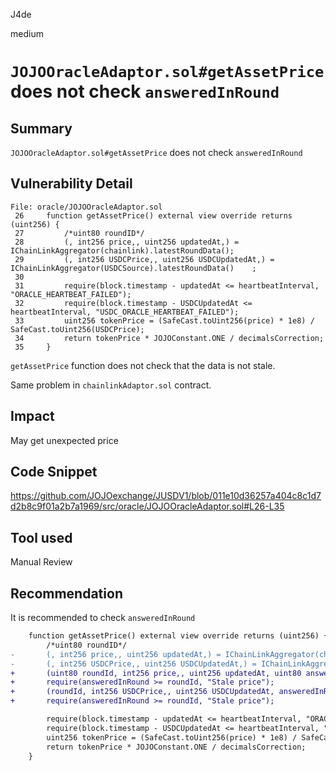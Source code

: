 J4de

medium

# `JOJOOracleAdaptor.sol#getAssetPrice` does not check `answeredInRound`

## Summary

`JOJOOracleAdaptor.sol#getAssetPrice` does not check `answeredInRound`

## Vulnerability Detail

```solidity
File: oracle/JOJOOracleAdaptor.sol
 26     function getAssetPrice() external view override returns (uint256) {
 27         /*uint80 roundID*/
 28         (, int256 price,, uint256 updatedAt,) = IChainLinkAggregator(chainlink).latestRoundData();
 29         (, int256 USDCPrice,, uint256 USDCUpdatedAt,) = IChainLinkAggregator(USDCSource).latestRoundData()    ;
 30
 31         require(block.timestamp - updatedAt <= heartbeatInterval, "ORACLE_HEARTBEAT_FAILED");
 32         require(block.timestamp - USDCUpdatedAt <= heartbeatInterval, "USDC_ORACLE_HEARTBEAT_FAILED");
 33         uint256 tokenPrice = (SafeCast.toUint256(price) * 1e8) / SafeCast.toUint256(USDCPrice);
 34         return tokenPrice * JOJOConstant.ONE / decimalsCorrection;
 35     }
```

`getAssetPrice` function does not check that the data is not stale.

Same problem in `chainlinkAdaptor.sol` contract.

## Impact

May get unexpected price

## Code Snippet

https://github.com/JOJOexchange/JUSDV1/blob/011e10d36257a404c8c1d7d2b8c9f01a2b7a1969/src/oracle/JOJOOracleAdaptor.sol#L26-L35

## Tool used

Manual Review

## Recommendation

It is recommended to check `answeredInRound`

```diff
    function getAssetPrice() external view override returns (uint256) {
        /*uint80 roundID*/
-       (, int256 price,, uint256 updatedAt,) = IChainLinkAggregator(chainlink).latestRoundData();
-       (, int256 USDCPrice,, uint256 USDCUpdatedAt,) = IChainLinkAggregator(USDCSource).latestRoundData();
+       (uint80 roundId, int256 price,, uint256 updatedAt, uint80 answeredInRound) = IChainLinkAggregator(chainlink).latestRoundData();
+       require(answeredInRound >= roundId, "Stale price");
+       (roundId, int256 USDCPrice,, uint256 USDCUpdatedAt, answeredInRound) = IChainLinkAggregator(USDCSource).latestRoundData();
+       require(answeredInRound >= roundId, "Stale price");

        require(block.timestamp - updatedAt <= heartbeatInterval, "ORACLE_HEARTBEAT_FAILED");
        require(block.timestamp - USDCUpdatedAt <= heartbeatInterval, "USDC_ORACLE_HEARTBEAT_FAILED");
        uint256 tokenPrice = (SafeCast.toUint256(price) * 1e8) / SafeCast.toUint256(USDCPrice);
        return tokenPrice * JOJOConstant.ONE / decimalsCorrection;
    }
```
